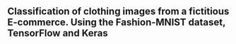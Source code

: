 ## Classification of clothing images from a fictitious E-commerce. Using the Fashion-MNIST dataset, TensorFlow and Keras
